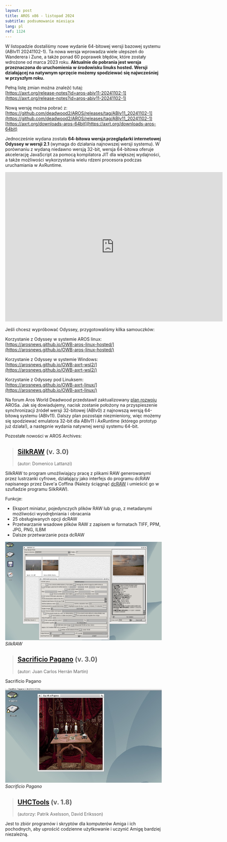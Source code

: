 ```yaml
---
layout: post
title: AROS x86 - listopad 2024
subtitle: podsumowanie miesiąca
lang: pl
ref: 1124
---
```




W listopadzie dostaliśmy nowe wydanie 64-bitowej wersji bazowej systemu (ABIv11 20241102-1). Ta nowa wersja wprowadza wiele ulepszeń do Wanderera i Zune, a także ponad 60 poprawek błędów, które zostały wdrożone od marca 2023 roku. **Aktualnie do pobrania jest wersja przeznaczona do uruchomienia w środowisku linuks hosted. Wersji działającej na natywnym sprzęcie możemy spodziewać się najwcześniej w przyszłym roku.**

Pełną listę zmian można znaleźć tutaj:  
[https://axrt.org/release-notes?id=aros-abiv11-20241102-1](https://axrt.org/release-notes?id=aros-abiv11-20241102-1)  

Nową wersję można pobrać z:  
[https://github.com/deadwood2/AROS/releases/tag/ABIv11_20241102-1](https://github.com/deadwood2/AROS/releases/tag/ABIv11_20241102-1)  
[https://axrt.org/downloads-aros-64bit](https://axrt.org/downloads-aros-64bit)  

Jednocześnie wydana została **64-bitowa wersja przeglądarki internetowej Odyssey w wersji 2.1** (wymaga do działania najnowszej wersji systemu). W porównaniu z wydaną niedawno wersją 32-bit, wersja 64-bitowa oferuje akcelerację JavaScript za pomocą kompilatora JIT dla większej wydajności, a także możliwości wykorzystania wielu rdzeni procesora podczas uruchamiania w AxRuntime.
  
<div class="embed-container">
<iframe width="700" height="480" src="https://www.youtube.com/watch?v=haT1RsF7ZyM" frameborder="0"> </iframe>
</div>  

Jeśli chcesz wypróbować Odyssey, przygotowaliśmy kilka samouczków:  

Korzystanie z Odyssey w systemie AROS linux:  
[https://arosnews.github.io/OWB-aros-linux-hosted/](https://arosnews.github.io/OWB-aros-linux-hosted/)

Korzystanie z Odyssey w systemie Windows:  
[https://arosnews.github.io/OWB-axrt-wsl2/](https://arosnews.github.io/OWB-axrt-wsl2/)

Korzystanie z Odyssey pod Linuksem:  
[https://arosnews.github.io/OWB-axrt-linux/](https://arosnews.github.io/OWB-axrt-linux/)

Na forum Aros World Deadwood przedstawił zaktualizowany [plan rozwoju](https://www.arosworld.org/infusions/forum/viewthread.php?thread_id=1114&rowstart=20#post_6834) AROSa. Jak się dowiadujemy, nacisk zostanie położony na przyspieszenie synchronizacji źródeł wersji 32-bitowej (ABIv0) z najnowszą wersją 64-bitową systemu (ABIv11). Dalszy plan pozostaje niezmieniony, więc możemy się spodziewać emulatora 32-bit dla ABIv11 i AxRuntime (którego prototyp już działa!), a następnie wydania natywnej wersji systemu 64-bit.  



Pozostałe nowości w AROS Archives:  

> ## [SilkRAW](https://archives.aros-exec.org/?function=showfile&file=graphics/misc/silkraw_aros.lha) (v. 3.0)
> (autor:	Domenico Lattanzi)

SilkRAW to program umożliwiający pracę z plikami RAW generowanymi przez lustrzanki cyfrowe, działający jako interfejs do programu dcRAW napisanego przez Dave'a 
Coffina (Należy ściągnąć [dcRAW](https://archives.aros-exec.org/?function=showfile&file=graphics/convert/dcraw.i386-aros.zip) i umieścić go w szufladzie programu SilkRAW). 

Funkcje:  
- Eksport miniatur, pojedynczych plików RAW lub grup, z metadanymi możliwości wyodrębniania i obracania 
- 25 obsługiwanych opcji dcRAW
- Przetwarzanie wsadowe plików RAW z zapisem w formatach TIFF, PPM, JPG, PNG, ILBM
- Dalsze przetwarzanie poza dcRAW  

![SilkRAW](/assets/img/1124/silkraw.png)
*SilkRAW*

> ## [Sacrificio Pagano](https://archives.aros-exec.org/?function=showfile&file=utility/misc/sacrificiopagano.lha) (v. 3.0)
> (autor: Juan Carlos Herrán Martín)

Sacrificio Pagano

![Sacrificio Pagano](/assets/img/1124/spagano.jpg)
*Sacrificio Pagano*

> ## [UHCTools](https://archives.aros-exec.org/?function=showfile&file=utility/misc/uhctools.i386-aros.lha) (v. 1.8)
> (autorzy: Patrik Axelsson, David Eriksson)

Jest to zbiór programów i skryptów dla komputerów Amiga i ich pochodnych, aby uprościć codzienne użytkowanie i uczynić Amigę bardziej niezależną.

